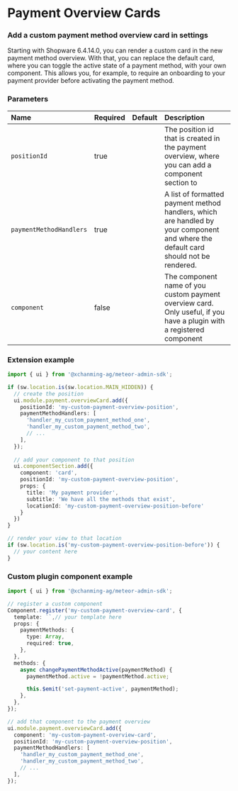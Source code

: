 # Payment Overview Cards

### Add a custom payment method overview card in settings

Starting with Shopware 6.4.14.0, you can render a custom card in the new payment method overview.
With that, you can replace the default card, where you can toggle the active state of a payment method, with your own component.
This allows you, for example, to require an onboarding to your payment provider before activating the payment method.

### Parameters
| Name                    | Required | Default        | Description                                                                                                                         |
|:------------------------|:---------| :------------- |:------------------------------------------------------------------------------------------------------------------------------------|
| `positionId`            | true     |                | The position id that is created in the payment overview, where you can add a component section to                                   |
| `paymentMethodHandlers` | true     |                | A list of formatted payment method handlers, which are handled by your component and where the default card should not be rendered. |
| `component`             | false    |                | The component name of you custom payment overview card. Only useful, if you have a plugin with a registered component               |

### Extension example
```ts
import { ui } from '@xchanming-ag/meteor-admin-sdk';

if (sw.location.is(sw.location.MAIN_HIDDEN)) {
  // create the position
  ui.module.payment.overviewCard.add({
    positionId: 'my-custom-payment-overview-position',
    paymentMethodHandlers: [
      'handler_my_custom_payment_method_one',
      'handler_my_custom_payment_method_two', 
      // ...
    ],
  });
    
  // add your component to that position
  ui.componentSection.add({
    component: 'card',
    positionId: 'my-custom-payment-overview-position',
    props: {
      title: 'My payment provider',
      subtitle: 'We have all the methods that exist',
      locationId: 'my-custom-payment-overview-position-before'
    }
  })
}

// render your view to that location
if (sw.location.is('my-custom-payment-overview-position-before')) {
  // your content here
}
```

### Custom plugin component example
```ts
import { ui } from '@xchanming-ag/meteor-admin-sdk';

// register a custom component
Component.register('my-custom-payment-overview-card', {
  template: ``,// your template here
  props: {
    paymentMethods: {
      type: Array,
      required: true,
    },
  },
  methods: {
    async changePaymentMethodActive(paymentMethod) {
      paymentMethod.active = !paymentMethod.active;

      this.$emit('set-payment-active', paymentMethod);
    },
  },
});

// add that component to the payment overview
ui.module.payment.overviewCard.add({
  component: 'my-custom-payment-overview-card',
  positionId: 'my-custom-payment-overview-position',
  paymentMethodHandlers: [
    'handler_my_custom_payment_method_one',
    'handler_my_custom_payment_method_two',
    // ...
  ],
});
```
